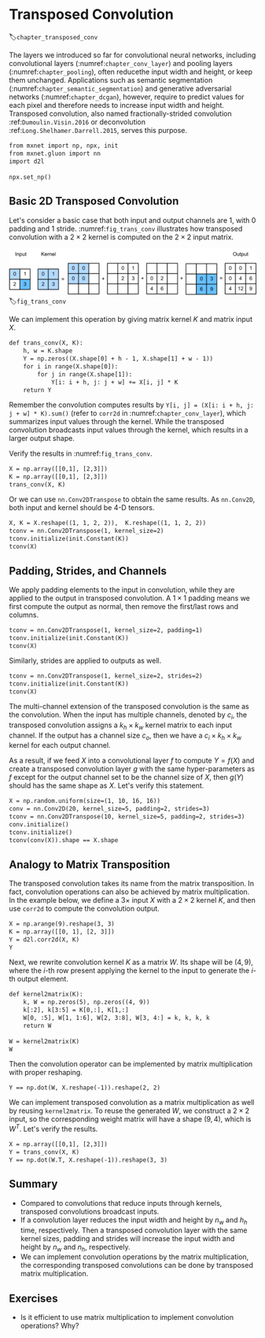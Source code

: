 # Transposed Convolution
:label:`chapter_transposed_conv`

The layers we introduced so far for convolutional neural networks, including 
convolutional layers (:numref:`chapter_conv_layer`) and pooling layers (:numref:`chapter_pooling`), often reducethe input width and height, or keep them unchanged. Applications such as semantic segmentation (:numref:`chapter_semantic_segmentation`) and generative adversarial networks (:numref:`chapter_dcgan`), however, require to predict values for each pixel and therefore needs to increase input width and height. Transposed convolution, also named fractionally-strided convolution :ref:`Dumoulin.Visin.2016` or deconvolution :ref:`Long.Shelhamer.Darrell.2015`, serves this purpose.

```{.python .input  n=13}
from mxnet import np, npx, init
from mxnet.gluon import nn
import d2l

npx.set_np()
```

## Basic 2D Transposed Convolution

Let's consider a basic case that both input and output channels are 1, with 0 padding and 1 stride. :numref:`fig_trans_conv` illustrates how transposed convolution with a $2\times 2$ kernel is computed on the $2\times 2$ input matrix. 

![Transposed convolution layer with a $2\times 2$ kernel.](../img/trans_conv.svg)
:label:`fig_trans_conv`

We can implement this operation by giving matrix kernel $K$ and matrix input $X$.

```{.python .input}
def trans_conv(X, K):
    h, w = K.shape
    Y = np.zeros((X.shape[0] + h - 1, X.shape[1] + w - 1))
    for i in range(X.shape[0]):
        for j in range(X.shape[1]):
            Y[i: i + h, j: j + w] += X[i, j] * K
    return Y
```

Remember the convolution computes results by `Y[i, j] = (X[i: i + h, j: j + w] * K).sum()` (refer to `corr2d` in :numref:`chapter_conv_layer`), which summarizes input values through the kernel. While the transposed convolution broadcasts input values through the kernel, which results in a larger output shape. 

Verify the results in :numref:`fig_trans_conv`.

```{.python .input}
X = np.array([[0,1], [2,3]])
K = np.array([[0,1], [2,3]])
trans_conv(X, K)
```

Or we can use `nn.Conv2DTranspose` to obtain the same results. As `nn.Conv2D`, both input and kernel should be 4-D tensors.

```{.python .input  n=17}
X, K = X.reshape((1, 1, 2, 2)),  K.reshape((1, 1, 2, 2))
tconv = nn.Conv2DTranspose(1, kernel_size=2)
tconv.initialize(init.Constant(K))
tconv(X)
```

## Padding, Strides, and Channels

We apply padding elements to the input in convolution, while they are applied to the output in transposed convolution. A $1\times 1$ padding means we first compute the output as normal, then remove the first/last rows and columns.

```{.python .input}
tconv = nn.Conv2DTranspose(1, kernel_size=2, padding=1)
tconv.initialize(init.Constant(K))
tconv(X)
```

Similarly, strides are applied to outputs as well.

```{.python .input}
tconv = nn.Conv2DTranspose(1, kernel_size=2, strides=2)
tconv.initialize(init.Constant(K))
tconv(X)
```

The multi-channel extension of the transposed convolution is the same as the convolution. When the input has multiple channels, denoted by $c_i$, the transposed convolution assigns a $k_h\times k_w$ kernel matrix to each input channel. If the output has a channel size $c_o$, then we have a $c_i\times k_h\times k_w$ kernel for each output channel.


As a result, if we feed $X$ into a convolutional layer $f$ to compute $Y=f(X)$ and create a transposed convolution layer $g$ with the same hyper-parameters as $f$ except for the output channel set to be the channel size of $X$, then $g(Y)$ should has the same shape as $X$. Let's verify this statement.

```{.python .input}
X = np.random.uniform(size=(1, 10, 16, 16))
conv = nn.Conv2D(20, kernel_size=5, padding=2, strides=3)
tconv = nn.Conv2DTranspose(10, kernel_size=5, padding=2, strides=3)
conv.initialize()
tconv.initialize()
tconv(conv(X)).shape == X.shape
```

## Analogy to Matrix Transposition 

The transposed convolution takes its name from the matrix transposition. In fact, convolution operations can also be achieved by matrix multiplication. In the example below, we define a $3\times$ input $X$ with a $2\times 2$ kernel $K$, and then use `corr2d` to compute the convolution output.

```{.python .input}
X = np.arange(9).reshape(3, 3)
K = np.array([[0, 1], [2, 3]])
Y = d2l.corr2d(X, K)
Y
```

Next, we rewrite convolution kernel $K$ as a matrix $W$. Its shape will be $(4,9)$, where the $i$-th row present applying the kernel to the input to generate the $i$-th output element.

```{.python .input}
def kernel2matrix(K):
    k, W = np.zeros(5), np.zeros((4, 9))
    k[:2], k[3:5] = K[0,:], K[1,:]
    W[0, :5], W[1, 1:6], W[2, 3:8], W[3, 4:] = k, k, k, k
    return W

W = kernel2matrix(K)
W
```

Then the convolution operator can be implemented by matrix multiplication with proper reshaping.

```{.python .input}
Y == np.dot(W, X.reshape(-1)).reshape(2, 2)
```

We can implement transposed convolution as a matrix multiplication as well by reusing `kernel2matrix`. To reuse the generated $W$, we construct a $2\times 2$ input, so the corresponding weight matrix will have a shape $(9,4)$, which is $W^T$. Let's verify the results.

```{.python .input}
X = np.array([[0,1], [2,3]])
Y = trans_conv(X, K)
Y == np.dot(W.T, X.reshape(-1)).reshape(3, 3)
```

## Summary 

* Compared to convolutions that reduce inputs through kernels, transposed convolutions broadcast inputs. 
* If a convolution layer reduces the input width and height by $n_w$ and $h_h$ time, respectively. Then a transposed convolution layer with the same kernel sizes, padding and strides will increase the input width and height by $n_w$ and $n_h$, respectively. 
* We can implement convolution operations by the matrix multiplication, the corresponding transposed convolutions can be done by transposed matrix multiplication. 

## Exercises

* Is it efficient to use matrix multiplication to implement convolution operations? Why?
